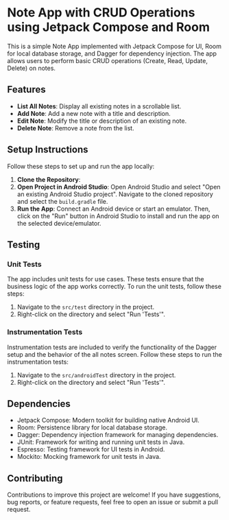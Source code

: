 # Note App with CRUD Operations using Jetpack Compose and Room

This is a simple Note App implemented with Jetpack Compose for UI, Room for local database storage, and Dagger for dependency injection. The app allows users to perform basic CRUD operations (Create, Read, Update, Delete) on notes.

## Features

- **List All Notes**: Display all existing notes in a scrollable list.
- **Add Note**: Add a new note with a title and description.
- **Edit Note**: Modify the title or description of an existing note.
- **Delete Note**: Remove a note from the list.

## Setup Instructions

Follow these steps to set up and run the app locally:

1. **Clone the Repository**: 
2. **Open Project in Android Studio**:
Open Android Studio and select "Open an existing Android Studio project". Navigate to the cloned repository and select the `build.gradle` file.
3. **Run the App**:
Connect an Android device or start an emulator. Then, click on the "Run" button in Android Studio to install and run the app on the selected device/emulator.

## Testing

### Unit Tests

The app includes unit tests for use cases. These tests ensure that the business logic of the app works correctly. To run the unit tests, follow these steps:

1. Navigate to the `src/test` directory in the project.
2. Right-click on the directory and select "Run 'Tests'".

### Instrumentation Tests

Instrumentation tests are included to verify the functionality of the Dagger setup and the behavior of the all notes screen. Follow these steps to run the instrumentation tests:

1. Navigate to the `src/androidTest` directory in the project.
2. Right-click on the directory and select "Run 'Tests'".

## Dependencies

- Jetpack Compose: Modern toolkit for building native Android UI.
- Room: Persistence library for local database storage.
- Dagger: Dependency injection framework for managing dependencies.
- JUnit: Framework for writing and running unit tests in Java.
- Espresso: Testing framework for UI tests in Android.
- Mockito: Mocking framework for unit tests in Java.

## Contributing

Contributions to improve this project are welcome! If you have suggestions, bug reports, or feature requests, feel free to open an issue or submit a pull request.
